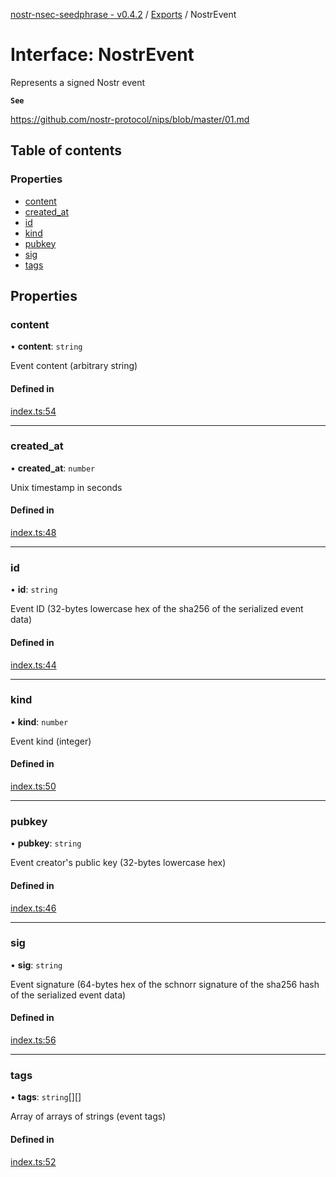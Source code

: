 [nostr-nsec-seedphrase - v0.4.2](../README.md) / [Exports](../modules.md) / NostrEvent

# Interface: NostrEvent

Represents a signed Nostr event

**`See`**

https://github.com/nostr-protocol/nips/blob/master/01.md

## Table of contents

### Properties

- [content](NostrEvent.md#content)
- [created\_at](NostrEvent.md#created_at)
- [id](NostrEvent.md#id)
- [kind](NostrEvent.md#kind)
- [pubkey](NostrEvent.md#pubkey)
- [sig](NostrEvent.md#sig)
- [tags](NostrEvent.md#tags)

## Properties

### content

• **content**: `string`

Event content (arbitrary string)

#### Defined in

[index.ts:54](https://github.com/HumanjavaEnterprises/nostr-nsec-seedphrase/blob/82dc31d49db09b8dba7ff55e6136b06bb1b16a3e/src/index.ts#L54)

___

### created\_at

• **created\_at**: `number`

Unix timestamp in seconds

#### Defined in

[index.ts:48](https://github.com/HumanjavaEnterprises/nostr-nsec-seedphrase/blob/82dc31d49db09b8dba7ff55e6136b06bb1b16a3e/src/index.ts#L48)

___

### id

• **id**: `string`

Event ID (32-bytes lowercase hex of the sha256 of the serialized event data)

#### Defined in

[index.ts:44](https://github.com/HumanjavaEnterprises/nostr-nsec-seedphrase/blob/82dc31d49db09b8dba7ff55e6136b06bb1b16a3e/src/index.ts#L44)

___

### kind

• **kind**: `number`

Event kind (integer)

#### Defined in

[index.ts:50](https://github.com/HumanjavaEnterprises/nostr-nsec-seedphrase/blob/82dc31d49db09b8dba7ff55e6136b06bb1b16a3e/src/index.ts#L50)

___

### pubkey

• **pubkey**: `string`

Event creator's public key (32-bytes lowercase hex)

#### Defined in

[index.ts:46](https://github.com/HumanjavaEnterprises/nostr-nsec-seedphrase/blob/82dc31d49db09b8dba7ff55e6136b06bb1b16a3e/src/index.ts#L46)

___

### sig

• **sig**: `string`

Event signature (64-bytes hex of the schnorr signature of the sha256 hash of the serialized event data)

#### Defined in

[index.ts:56](https://github.com/HumanjavaEnterprises/nostr-nsec-seedphrase/blob/82dc31d49db09b8dba7ff55e6136b06bb1b16a3e/src/index.ts#L56)

___

### tags

• **tags**: `string`[][]

Array of arrays of strings (event tags)

#### Defined in

[index.ts:52](https://github.com/HumanjavaEnterprises/nostr-nsec-seedphrase/blob/82dc31d49db09b8dba7ff55e6136b06bb1b16a3e/src/index.ts#L52)
